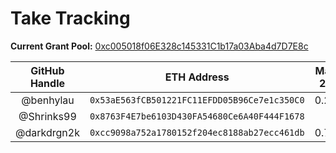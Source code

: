 # Take Tracking

**Current Grant Pool:** [0xc005018f06E328c145331C1b17a03Aba4d7D7E8c](https://etherscan.io/address/0xc005018f06E328c145331C1b17a03Aba4d7D7E8c)

| GitHub Handle | ETH Address                                  | May 26 | Jun 9 | Dec 15 | Dec 29 |
|:-------------:|:--------------------------------------------:|:------:|:-----:|:------:|:------:|
| @benhylau     | `0x53aE563fCB501221FC11EFDD05B96Ce7e1c350C0` |   0.28 |  0.08 |   1.30 |        |
| @Shrinks99    | `0x8763F4E7be6103D430FA54680Ce6A40F444F1678` |        |       |        |        |
| @darkdrgn2k   | `0xcc9098a752a1780152f204ec8188ab27ecc461db` |   0.74 |  0.32 |        |        |
